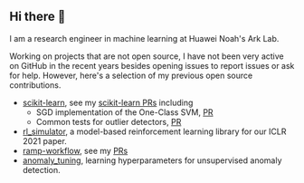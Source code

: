 ## Hi there 👋

I am a research engineer in machine learning at Huawei Noah's Ark Lab. 

Working on projects that are not open source, I have not been very active on GitHub in the recent years besides opening issues to report issues or ask for help.
However, here's a selection of my previous open source contributions.
- [scikit-learn](https://github.com/scikit-learn/scikit-learn), see my [scikit-learn PRs](https://github.com/scikit-learn/scikit-learn/pulls?q=is%3Apr+author%3Aalbertcthomas) including
  * SGD implementation of the One-Class SVM, [PR](https://github.com/scikit-learn/scikit-learn/pull/10027)
  * Common tests for outlier detectors, [PR](https://github.com/scikit-learn/scikit-learn/pull/10027)
- [rl_simulator](https://github.com/ramp-kits/rl_simulator), a model-based reinforcement learning library for our ICLR 2021 paper.
- [ramp-workflow](https://github.com/paris-saclay-cds/ramp-workflow), see my [PRs](https://github.com/albertcthomas/anomaly_tuning)
- [anomaly_tuning](https://github.com/albertcthomas/anomaly_tuning), learning hyperparameters for unsupervised anomaly detection.
<!--
**albertcthomas/albertcthomas** is a ✨ _special_ ✨ repository because its `README.md` (this file) appears on your GitHub profile.

Here are some ideas to get you started:

- 🔭 I’m currently working on ...
- 🌱 I’m currently learning ...
- 👯 I’m looking to collaborate on ...
- 🤔 I’m looking for help with ...
- 💬 Ask me about ...
- 📫 How to reach me: ...
- 😄 Pronouns: ...
- ⚡ Fun fact: ...
-->
